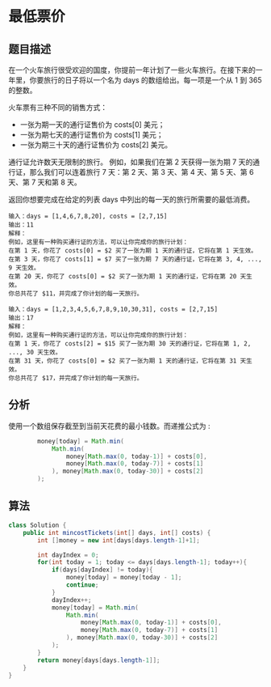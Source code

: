 # 最低票价

## 题目描述

在一个火车旅行很受欢迎的国度，你提前一年计划了一些火车旅行。在接下来的一年里，你要旅行的日子将以一个名为 days 的数组给出。每一项是一个从 1 到 365 的整数。

火车票有三种不同的销售方式：

* 一张为期一天的通行证售价为 costs[0] 美元；
* 一张为期七天的通行证售价为 costs[1] 美元；
* 一张为期三十天的通行证售价为 costs[2] 美元。


通行证允许数天无限制的旅行。 例如，如果我们在第 2 天获得一张为期 7 天的通行证，那么我们可以连着旅行 7 天：第 2 天、第 3 天、第 4 天、第 5 天、第 6 天、第 7 天和第 8 天。

返回你想要完成在给定的列表 days 中列出的每一天的旅行所需要的最低消费。

```
输入：days = [1,4,6,7,8,20], costs = [2,7,15]
输出：11
解释：
例如，这里有一种购买通行证的方法，可以让你完成你的旅行计划：
在第 1 天，你花了 costs[0] = $2 买了一张为期 1 天的通行证，它将在第 1 天生效。
在第 3 天，你花了 costs[1] = $7 买了一张为期 7 天的通行证，它将在第 3, 4, ..., 9 天生效。
在第 20 天，你花了 costs[0] = $2 买了一张为期 1 天的通行证，它将在第 20 天生效。
你总共花了 $11，并完成了你计划的每一天旅行。

输入：days = [1,2,3,4,5,6,7,8,9,10,30,31], costs = [2,7,15]
输出：17
解释：
例如，这里有一种购买通行证的方法，可以让你完成你的旅行计划：
在第 1 天，你花了 costs[2] = $15 买了一张为期 30 天的通行证，它将在第 1, 2, ..., 30 天生效。
在第 31 天，你花了 costs[0] = $2 买了一张为期 1 天的通行证，它将在第 31 天生效。
你总共花了 $17，并完成了你计划的每一天旅行。
```

## 分析

使用一个数组保存截至到当前天花费的最小钱数。而递推公式为 :

```java
        money[today] = Math.min(
            Math.min(
                money[Math.max(0, today-1)] + costs[0],
                money[Math.max(0, today-7)] + costs[1]
            ), money[Math.max(0, today-30)] + costs[2]
        );
```

## 算法

```java
class Solution {
    public int mincostTickets(int[] days, int[] costs) {
        int []money = new int[days[days.length-1]+1];

        int dayIndex = 0;
        for(int today = 1; today <= days[days.length-1]; today++){
            if(days[dayIndex] != today){
                money[today] = money[today - 1];
                continue;
            }
            dayIndex++;
            money[today] = Math.min(
                Math.min(
                    money[Math.max(0, today-1)] + costs[0],
                    money[Math.max(0, today-7)] + costs[1]
                ), money[Math.max(0, today-30)] + costs[2]
            );
        }
        return money[days[days.length-1]];
    }
}
```
